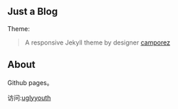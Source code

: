 
Just a Blog
----

Theme:
>A responsive Jekyll theme by designer [camporez](http://camporez.com/)


## About
Github pages。

访问:[uglyyouth](http://uglyyouth.com)